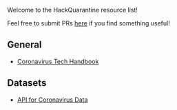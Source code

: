 Welcome to the HackQuarantine resource list!

Feel free to submit PRs [here](https://github.com/HackQuarantine/resources) if you find something useful!

## General


* [Coronavirus Tech Handbook](https://coronavirustechhandbook.com/)



## Datasets

* [API for Coronavirus Data](https://covid19api.com/)
